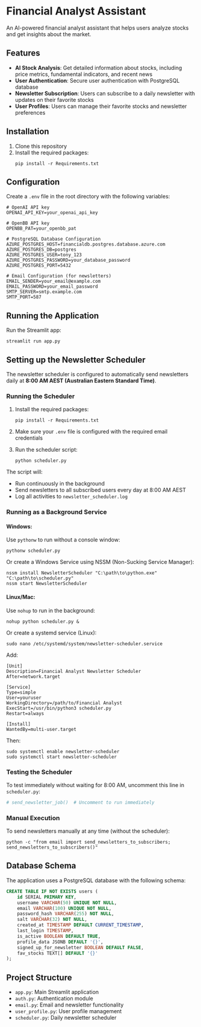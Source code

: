 # Financial Analyst Assistant

An AI-powered financial analyst assistant that helps users analyze stocks and get insights about the market.

## Features

- **AI Stock Analysis**: Get detailed information about stocks, including price metrics, fundamental indicators, and recent news
- **User Authentication**: Secure user authentication with PostgreSQL database
- **Newsletter Subscription**: Users can subscribe to a daily newsletter with updates on their favorite stocks
- **User Profiles**: Users can manage their favorite stocks and newsletter preferences

## Installation

1. Clone this repository
2. Install the required packages:
   ```
   pip install -r Requirements.txt
   ```

## Configuration

Create a `.env` file in the root directory with the following variables:

```
# OpenAI API key
OPENAI_API_KEY=your_openai_api_key

# OpenBB API key
OPENBB_PAT=your_openbb_pat

# PostgreSQL Database Configuration
AZURE_POSTGRES_HOST=financialdb.postgres.database.azure.com
AZURE_POSTGRES_DB=postgres
AZURE_POSTGRES_USER=tony_123
AZURE_POSTGRES_PASSWORD=your_database_password
AZURE_POSTGRES_PORT=5432

# Email Configuration (for newsletters)
EMAIL_SENDER=your_email@example.com
EMAIL_PASSWORD=your_email_password
SMTP_SERVER=smtp.example.com
SMTP_PORT=587
```

## Running the Application

Run the Streamlit app:
```
streamlit run app.py
```

## Setting up the Newsletter Scheduler

The newsletter scheduler is configured to automatically send newsletters daily at **8:00 AM AEST (Australian Eastern Standard Time)**.

### Running the Scheduler

1. Install the required packages:
   ```
   pip install -r Requirements.txt
   ```

2. Make sure your `.env` file is configured with the required email credentials

3. Run the scheduler script:
   ```
   python scheduler.py
   ```

The script will:
- Run continuously in the background
- Send newsletters to all subscribed users every day at 8:00 AM AEST
- Log all activities to `newsletter_scheduler.log`

### Running as a Background Service

#### Windows:
Use `pythonw` to run without a console window:
```
pythonw scheduler.py
```

Or create a Windows Service using NSSM (Non-Sucking Service Manager):
```
nssm install NewsletterScheduler "C:\path\to\python.exe" "C:\path\to\scheduler.py"
nssm start NewsletterScheduler
```

#### Linux/Mac:
Use `nohup` to run in the background:
```
nohup python scheduler.py &
```

Or create a systemd service (Linux):
```
sudo nano /etc/systemd/system/newsletter-scheduler.service
```

Add:
```
[Unit]
Description=Financial Analyst Newsletter Scheduler
After=network.target

[Service]
Type=simple
User=youruser
WorkingDirectory=/path/to/Financial Analyst
ExecStart=/usr/bin/python3 scheduler.py
Restart=always

[Install]
WantedBy=multi-user.target
```

Then:
```
sudo systemctl enable newsletter-scheduler
sudo systemctl start newsletter-scheduler
```

### Testing the Scheduler

To test immediately without waiting for 8:00 AM, uncomment this line in `scheduler.py`:
```python
# send_newsletter_job()  # Uncomment to run immediately
```

### Manual Execution

To send newsletters manually at any time (without the scheduler):
```
python -c "from email import send_newsletters_to_subscribers; send_newsletters_to_subscribers()"
```

## Database Schema

The application uses a PostgreSQL database with the following schema:

```sql
CREATE TABLE IF NOT EXISTS users (
    id SERIAL PRIMARY KEY,
    username VARCHAR(50) UNIQUE NOT NULL,
    email VARCHAR(100) UNIQUE NOT NULL,
    password_hash VARCHAR(255) NOT NULL,
    salt VARCHAR(32) NOT NULL,
    created_at TIMESTAMP DEFAULT CURRENT_TIMESTAMP,
    last_login TIMESTAMP,
    is_active BOOLEAN DEFAULT TRUE,
    profile_data JSONB DEFAULT '{}',
    signed_up_for_newsletter BOOLEAN DEFAULT FALSE,
    fav_stocks TEXT[] DEFAULT '{}'
);
```

## Project Structure

- `app.py`: Main Streamlit application
- `auth.py`: Authentication module
- `email.py`: Email and newsletter functionality
- `user_profile.py`: User profile management
- `scheduler.py`: Daily newsletter scheduler